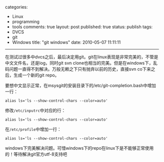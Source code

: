 categories: 
  - Linux
  - programming
  - tools
comments: true
layout: post
published: true
status: publish
tags: 
  - DVCS
  - git
  - Windows
title: "git windows"
date: 2010-05-07 11:11:11
---

在测试过很多中dvcs之后，最后决定用git。git在linux表现是非常完美的，不管是中文文件名，还是log，同时git svn clone也相当的完美。但是在windows下，乱码问题一直得不到解决。万般无赖之下只有抛弃以前的历史，直接svn co下来之后，生成一个新的git repo。

要想中文显示正常，在msysgit的安装目录下的/etc/git-completion.bash中增加一行：

```
alias ls='ls --show-control-chars --color=auto'
```
修改`/etc/inputrc`中对应的行：

```
alias ls='ls --show-control-chars --color=auto'
```

在`/etc/profile`中增加一行：

```
alias ls='ls --show-control-chars --color=auto'
```

windows下完美解决问题。可惜windows下的repo在linux下是不能够正常使用的！等待解决git官方utf-8支持吧
